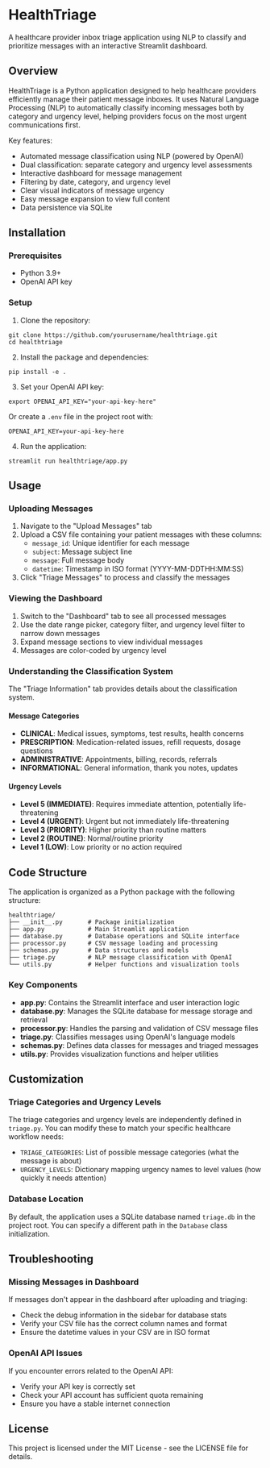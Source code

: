 # HealthTriage

A healthcare provider inbox triage application using NLP to classify and prioritize messages with an interactive Streamlit dashboard.

## Overview

HealthTriage is a Python application designed to help healthcare providers efficiently manage their patient message inboxes. It uses Natural Language Processing (NLP) to automatically classify incoming messages both by category and urgency level, helping providers focus on the most urgent communications first.

Key features:
- Automated message classification using NLP (powered by OpenAI)
- Dual classification: separate category and urgency level assessments
- Interactive dashboard for message management
- Filtering by date, category, and urgency level
- Clear visual indicators of message urgency
- Easy message expansion to view full content
- Data persistence via SQLite

## Installation

### Prerequisites
- Python 3.9+
- OpenAI API key

### Setup

1. Clone the repository:
```
git clone https://github.com/yourusername/healthtriage.git
cd healthtriage
```

2. Install the package and dependencies:
```
pip install -e .
```

3. Set your OpenAI API key:
```
export OPENAI_API_KEY="your-api-key-here"
```
Or create a `.env` file in the project root with:
```
OPENAI_API_KEY=your-api-key-here
```

4. Run the application:
```
streamlit run healthtriage/app.py
```

## Usage

### Uploading Messages

1. Navigate to the "Upload Messages" tab
2. Upload a CSV file containing your patient messages with these columns:
   - `message_id`: Unique identifier for each message
   - `subject`: Message subject line
   - `message`: Full message body
   - `datetime`: Timestamp in ISO format (YYYY-MM-DDTHH:MM:SS)
3. Click "Triage Messages" to process and classify the messages

### Viewing the Dashboard

1. Switch to the "Dashboard" tab to see all processed messages
2. Use the date range picker, category filter, and urgency level filter to narrow down messages
3. Expand message sections to view individual messages
4. Messages are color-coded by urgency level

### Understanding the Classification System

The "Triage Information" tab provides details about the classification system.

#### Message Categories
- **CLINICAL**: Medical issues, symptoms, test results, health concerns
- **PRESCRIPTION**: Medication-related issues, refill requests, dosage questions
- **ADMINISTRATIVE**: Appointments, billing, records, referrals
- **INFORMATIONAL**: General information, thank you notes, updates

#### Urgency Levels
- **Level 5 (IMMEDIATE)**: Requires immediate attention, potentially life-threatening
- **Level 4 (URGENT)**: Urgent but not immediately life-threatening
- **Level 3 (PRIORITY)**: Higher priority than routine matters
- **Level 2 (ROUTINE)**: Normal/routine priority
- **Level 1 (LOW)**: Low priority or no action required

## Code Structure

The application is organized as a Python package with the following structure:

```
healthtriage/
├── __init__.py       # Package initialization
├── app.py            # Main Streamlit application
├── database.py       # Database operations and SQLite interface
├── processor.py      # CSV message loading and processing
├── schemas.py        # Data structures and models
├── triage.py         # NLP message classification with OpenAI
└── utils.py          # Helper functions and visualization tools
```

### Key Components

- **app.py**: Contains the Streamlit interface and user interaction logic
- **database.py**: Manages the SQLite database for message storage and retrieval
- **processor.py**: Handles the parsing and validation of CSV message files
- **triage.py**: Classifies messages using OpenAI's language models
- **schemas.py**: Defines data classes for messages and triaged messages
- **utils.py**: Provides visualization functions and helper utilities

## Customization

### Triage Categories and Urgency Levels

The triage categories and urgency levels are independently defined in `triage.py`. You can modify these to match your specific healthcare workflow needs:

- `TRIAGE_CATEGORIES`: List of possible message categories (what the message is about)
- `URGENCY_LEVELS`: Dictionary mapping urgency names to level values (how quickly it needs attention)

### Database Location

By default, the application uses a SQLite database named `triage.db` in the project root. You can specify a different path in the `Database` class initialization.

## Troubleshooting

### Missing Messages in Dashboard

If messages don't appear in the dashboard after uploading and triaging:
- Check the debug information in the sidebar for database stats
- Verify your CSV file has the correct column names and format
- Ensure the datetime values in your CSV are in ISO format

### OpenAI API Issues

If you encounter errors related to the OpenAI API:
- Verify your API key is correctly set
- Check your API account has sufficient quota remaining
- Ensure you have a stable internet connection

## License

This project is licensed under the MIT License - see the LICENSE file for details.